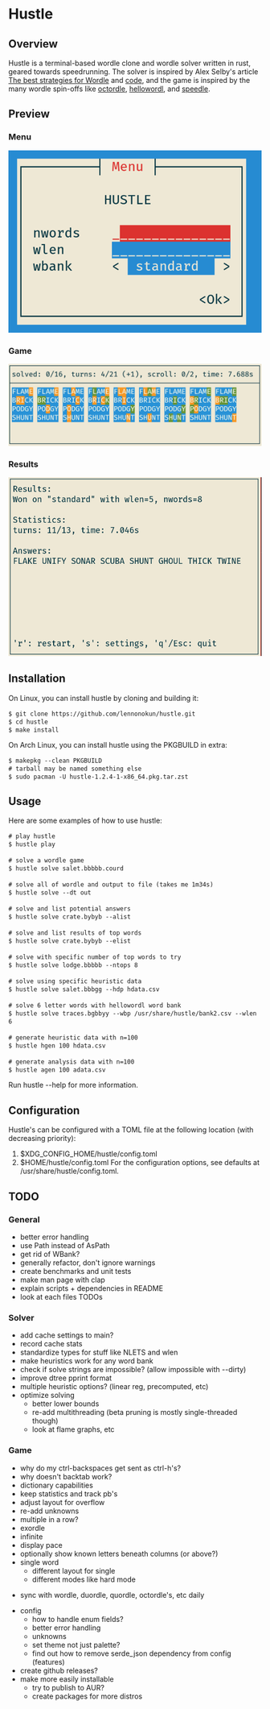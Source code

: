 # Hustle

## Overview
Hustle is a terminal-based wordle clone and wordle solver written in
rust, geared towards speedrunning. The solver is inspired by Alex
Selby's article [The best strategies for Wordle](http://sonorouschocolate.com/notes/index.php/The_best_strategies_for_Wordle)
and [code](https://github.com/alex1770/wordle), and the game is
inspired by the many wordle spin-offs like
[octordle](https://octordle.com),
[hellowordl](https://hellowordl.net), and
[speedle](https://tck.mn/speedle/).

## Preview
### Menu
![menu preview](extra/menu_preview.png)
### Game
![game preview](extra/game_preview.png)
### Results
![results preview](extra/results_preview.png)

## Installation
On Linux, you can install hustle by cloning and building it:
```
$ git clone https://github.com/lennonokun/hustle.git
$ cd hustle
$ make install
```
On Arch Linux, you can install hustle using the PKGBUILD in extra:
```
$ makepkg --clean PKGBUILD
# tarball may be named something else
$ sudo pacman -U hustle-1.2.4-1-x86_64.pkg.tar.zst
```
## Usage
Here are some examples of how to use hustle:
```
# play hustle
$ hustle play

# solve a wordle game
$ hustle solve salet.bbbbb.courd

# solve all of wordle and output to file (takes me 1m34s)
$ hustle solve --dt out

# solve and list potential answers
$ hustle solve crate.bybyb --alist

# solve and list results of top words
$ hustle solve crate.bybyb --elist

# solve with specific number of top words to try
$ hustle solve lodge.bbbbb --ntops 8

# solve using specific heuristic data
$ hustle solve salet.bbbgg --hdp hdata.csv

# solve 6 letter words with hellowordl word bank
$ hustle solve traces.bgbbyy --wbp /usr/share/hustle/bank2.csv --wlen 6

# generate heuristic data with n=100
$ hustle hgen 100 hdata.csv

# generate analysis data with n=100
$ hustle agen 100 adata.csv
```
Run hustle --help for more information.

## Configuration
Hustle's can be configured with a TOML file at the following location (with decreasing priority):
1. $XDG\_CONFIG\_HOME/hustle/config.toml
2. $HOME/hustle/config.toml
For the configuration options, see defaults at /usr/share/hustle/config.toml.

## TODO
### General
* better error handling
* use Path instead of AsPath
* get rid of WBank?
* generally refactor, don't ignore warnings
* create benchmarks and unit tests
* make man page with clap
* explain scripts + dependencies in README
* look at each files TODOs
### Solver
* add cache settings to main?
* record cache stats
* standardize types for stuff like NLETS and wlen
* make heuristics work for any word bank
* check if solve strings are impossible? (allow impossible with --dirty)
* improve dtree pprint format
* multiple heuristic options? (linear reg, precomputed, etc)
* optimize solving
  - better lower bounds
  - re-add multithreading
    (beta pruning is mostly single-threaded though)
  - look at flame graphs, etc
### Game
* why do my ctrl-backspaces get sent as ctrl-h's?
* why doesn't backtab work?
* dictionary capabilities
* keep statistics and track pb's
* adjust layout for overflow
* re-add unknowns
* multiple in a row?
* exordle
* infinite
* display pace
* optionally show known letters beneath columns (or above?)
* single word
  - different layout for single
  - different modes like hard mode
- sync with wordle, duordle, quordle, octordle's, etc daily
* config
  - how to handle enum fields?
  - better error handling
  - unknowns
  - set theme not just palette?
  - find out how to remove serde_json dependency from config (features)
* create github releases?
* make more easily installable
  - try to publish to AUR?
  - create packages for more distros
